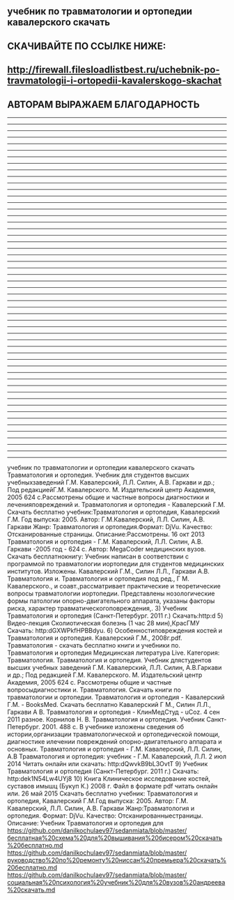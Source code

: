 учебник по травматологии и ортопедии кавалерского скачать
--------------------------------------------------
СКАЧИВАЙТЕ ПО ССЫЛКЕ НИЖЕ:
--------------------------------------------------
http://firewall.filesloadlistbest.ru/uchebnik-po-travmatologii-i-ortopedii-kavalerskogo-skachat
--------------------------------------------------
АВТОРАМ ВЫРАЖАЕМ БЛАГОДАРНОСТЬ
--------------------------------------------------
--------------------------------------------------
--------------------------------------------------
--------------------------------------------------
--------------------------------------------------
--------------------------------------------------
--------------------------------------------------
--------------------------------------------------
--------------------------------------------------
--------------------------------------------------
--------------------------------------------------
--------------------------------------------------
--------------------------------------------------
--------------------------------------------------
--------------------------------------------------
--------------------------------------------------
--------------------------------------------------
--------------------------------------------------
--------------------------------------------------
--------------------------------------------------
--------------------------------------------------
--------------------------------------------------
--------------------------------------------------
--------------------------------------------------
--------------------------------------------------
--------------------------------------------------
--------------------------------------------------
--------------------------------------------------
--------------------------------------------------
--------------------------------------------------
--------------------------------------------------
--------------------------------------------------
--------------------------------------------------
--------------------------------------------------
--------------------------------------------------
--------------------------------------------------
--------------------------------------------------
--------------------------------------------------
--------------------------------------------------
--------------------------------------------------
--------------------------------------------------
--------------------------------------------------
--------------------------------------------------
--------------------------------------------------
--------------------------------------------------
--------------------------------------------------
--------------------------------------------------
--------------------------------------------------
--------------------------------------------------
--------------------------------------------------
--------------------------------------------------
--------------------------------------------------
--------------------------------------------------
--------------------------------------------------
учебник по травматологии и ортопедии кавалерского скачать Травматология и ортопедия. Учебник для студентов высших учебныхзаведений  Г.М. Кавалерский, Л.Л. Силин, А.В. Гаркави и др.; Под редакциейГ.М. Кавалерского.  М. Издательский центр Академия, 2005  624 с.Рассмотрены общие и частные вопросы диагностики и леченияповреждений и. Травматология и ортопедия - Кавалерский Г.М. Скачать бесплатно учебник:Травматология и ортопедия, Кавалерский Г.М. Год выпуска: 2005. Автор: Г.М.Кавалерский, Л.Л. Силин, А.В. Гаркави Жанр: Травматология и ортопедия.Формат: DjVu. Качество: Отсканированные страницы. Описание:Рассмотрены. 16 окт 2013  Травматология и ортопедия - Г.М. Кавалерский, Л.Л. Силин, А.В. Гаркави -2005 год - 624 с. Автор: MegaCoder  медицинских вузов. Скачать бесплатнокнигу:  Учебник написан в соответствии с программой по травматологии иортопедии для студентов медицинских институтов. Изложены. Кавалерский Г.М., Силин Л.Л., Гаркави А.В. Травматология и. Травматология и ортопедия под ред., Г М. Кавалерского., и соавт.,рассматривает практические и теоретические вопросы травматологии иортопедии. Представлены нозологические формы патологии опорно-двигательного аппарата, указаны факторы риска, характер травматическогоповреждения,. 3) Учебник Травматология и ортопедия (Санкт-Петербург. 2011 г.) Скачать:http:d  5) Видео-лекция Сколиотическая болезнь (1 час 28 мин),КрасГМУ Скачать: http:dGXWPkfHPBBdyu. 6) Особенностиповреждения костей и  Травматология и ортопедия. Кавалерский Г.М., 2008г.pdf. Травматология - скачать бесплатно книги и учебники по. Травматология и ортопедия  Медицинская литература Live. Категория: Травматология. Травматология и ортопедия. Учебник длястудентов высших учебных заведений  Г.М. Кавалерский, Л.Л. Силин, А.В.Гаркави и др.; Под редакцией Г.М. Кавалерского.  М. Издательский центр Академия, 2005  624 с. Рассмотрены общие и частные вопросыдиагностики и. Травматология. Скачать книги по травматологии и ортопедии. Травматология и ортопедия - Кавалерский Г.М. - BooksMed. Скачать бесплатно Кавалерский Г М., Силин Л.Л., Гаркави А В. Травматология и ортопедия - КлинМедСтуд - uCoz. 4 сен 2011  разное. Корнилов Н. В. Травматология и ортопедия. Учебник Санкт-Петербург.  2001.  488 с. В учебнике изложены сведения об истории,организации травматологической и ортопедической помощи, диагностике илечении повреждений опорно-двигательного аппарата и основных. Травматология и ортопедия - Г.М. Кавалерский, Л.Л. Силин, А.В
Травматология и ортопедия: учебник - Г.М. Кавалерский, Л.Л. 2 июл 2014  Читать онлайн или скачать: http:dQwvkB9bL3OvtT 9) Учебник Травматология и ортопедия (Санкт-Петербург. 2011 г.) Скачать: http:dek1N54Lw4UYj8 10) Книга Клиническое исследование костей, суставов имышц (Букуп К.) 2008 г. Файл в формате pdf читать онлайн или. 26 май 2015  Скачать бесплатно учебник: Травматология и ортопедия, Кавалерский Г.М.Год выпуска: 2005. Автор: Г.М. Кавалерский, Л.Л. Силин, А.В. Гаркави Жанр:Травматология и ортопедия. Формат: DjVu. Качество: Отсканированныестраницы. Описание: Учебник Травматология и ортопедия для
https://github.com/danilkochulaev97/sedanmiata/blob/master/бесплатная%20схема%20для%20вышивания%20бисером%20скачать%20бесплатно.md
https://github.com/danilkochulaev97/sedanmiata/blob/master/руководство%20по%20ремонту%20ниссан%20премьера%20скачать%20бесплатно.md
https://github.com/danilkochulaev97/sedanmiata/blob/master/социальная%20психология%20учебник%20для%20вузов%20андреева%20скачать.md